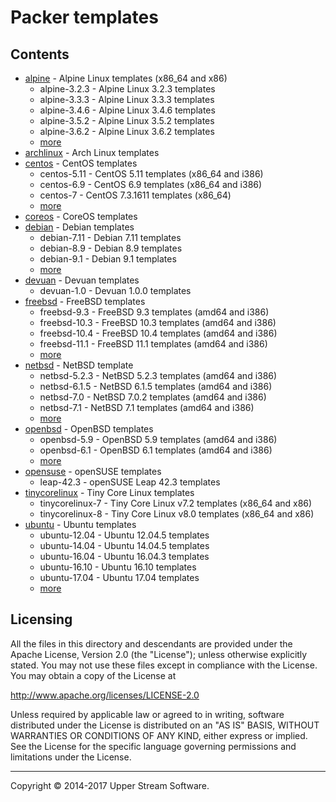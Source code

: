 # Packer templates

## Contents

* [alpine](alpine/README.mdown) - Alpine Linux templates (x86_64 and x86)
    * alpine-3.2.3 - Alpine Linux 3.2.3 templates
    * alpine-3.3.3 - Alpine Linux 3.3.3 templates
    * alpine-3.4.6 - Alpine Linux 3.4.6 templates
    * alpine-3.5.2 - Alpine Linux 3.5.2 templates
    * alpine-3.6.2 - Alpine Linux 3.6.2 templates
    * [more](alpine/README.mdown)
* [archlinux](archlinux/README.mdown) - Arch Linux templates
* [centos](centos/README.mdown) - CentOS templates
    * centos-5.11 - CentOS 5.11 templates (x86_64 and i386)
    * centos-6.9 - CentOS 6.9 templates (x86_64 and i386)
    * centos-7 - CentOS 7.3.1611 templates (x86_64)
    * [more](centos/README.mdown)
* [coreos](coreos/README.mdown) - CoreOS templates
* [debian](debian/README.mdown) - Debian templates
    * debian-7.11 - Debian 7.11 templates
    * debian-8.9 - Debian 8.9 templates
    * debian-9.1 - Debian 9.1 templates
    * [more](debian/README.mdown)
* [devuan](devuan) - Devuan templates
    * devuan-1.0 - Devuan 1.0.0 templates
* [freebsd](freebsd/README.mdown) - FreeBSD templates
    * freebsd-9.3 - FreeBSD 9.3 templates (amd64 and i386)
    * freebsd-10.3 - FreeBSD 10.3 templates (amd64 and i386)
    * freebsd-10.4 - FreeBSD 10.4 templates (amd64 and i386)
    * freebsd-11.1 - FreeBSD 11.1 templates (amd64 and i386)
    * [more](freebsd/README.mdown)
* [netbsd](netbsd/README.mdown) - NetBSD template
    * netbsd-5.2.3 - NetBSD 5.2.3 templates (amd64 and i386)
    * netbsd-6.1.5 - NetBSD 6.1.5 templates (amd64 and i386)
    * netbsd-7.0 - NetBSD 7.0.2 templates (amd64 and i386)
    * netbsd-7.1 - NetBSD 7.1 templates (amd64 and i386)
    * [more](netbsd/README.mdown)
* [openbsd](openbsd/README.mdown) - OpenBSD templates
    * openbsd-5.9 - OpenBSD 5.9 templates (amd64 and i386)
    * openbsd-6.1 - OpenBSD 6.1 templates (amd64 and i386)
    * [more](openbsd/README.mdown)
* [opensuse](opensuse/README.mdown) - openSUSE templates
    * leap-42.3 - openSUSE Leap 42.3 templates
* [tinycorelinux](tinycorelinux/README.mdown) - Tiny Core Linux templates
    * tinycorelinux-7 - Tiny Core Linux v7.2 templates (x86_64 and x86)
    * tinycorelinux-8 - Tiny Core Linux v8.0 templates (x86_64 and x86)
* [ubuntu](ubuntu/README.mdown) - Ubuntu templates
    * ubuntu-12.04 - Ubuntu 12.04.5 templates
    * ubuntu-14.04 - Ubuntu 14.04.5 templates
    * ubuntu-16.04 - Ubuntu 16.04.3 templates
    * ubuntu-16.10 - Ubuntu 16.10 templates
    * ubuntu-17.04 - Ubuntu 17.04 templates
    * [more](ubuntu/README.mdown)


## Licensing

All the files in this directory and descendants are provided under the Apache License,
Version 2.0 (the "License"); unless otherwise explicitly stated.  You may not use these
files except in compliance with the License.  You may obtain a copy of the License at

   <http://www.apache.org/licenses/LICENSE-2.0>

Unless required by applicable law or agreed to in writing, software distributed under
the License is distributed on an "AS IS" BASIS, WITHOUT WARRANTIES OR CONDITIONS OF ANY
KIND, either express or implied.  See the License for the specific language governing
permissions and limitations under the License.

- - -

Copyright &copy; 2014-2017 Upper Stream Software.
